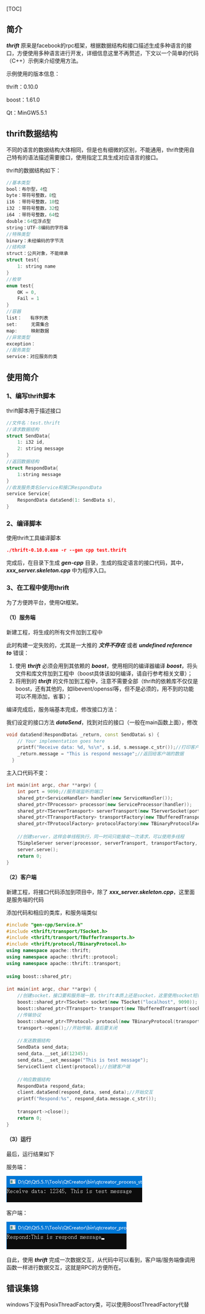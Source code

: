 [TOC]

## 简介

***thrift*** 原来是facebook的rpc框架，根据数据结构和接口描述生成多种语言的接口，方便使用多种语言进行开发，详细信息这里不再赘述，下文以一个简单的代码（C++）示例来介绍使用方法。

示例使用的版本信息：

thrift：0.10.0

boost：1.61.0

Qt：MinGW5.5.1

## thrift数据结构

不同的语言的数据结构大体相同，但是也有细微的区别，不能通用，thrift使用自己特有的语法描述需要接口，使用指定工具生成对应语言的接口。

thrift的数据结构如下：

```c++
//基本类型
bool：布尔型，4位
byte：带符号整数，8位
i16	：带符号整数，18位
i32	：带符号整数，32位
i64	：带符号整数，64位
double：64位浮点型
string：UTF-8编码的字符串
//特殊类型
binary：未经编码的字节流
//结构体
struct：公共对象，不能继承
struct test{
	1: string name
}
//枚举
enum test{
	OK = 0,
	Fail = 1
}
//容器
list：	有序列表
set:	 无需集合
map:	 映射数据
//异常类型
exception：
//服务类型
service：对应服务的类
```

## 使用简介

### 1、编写thrift脚本

thrift脚本用于描述接口

```c++
//文件名：test.thrift
//请求数据结构
struct SendData{
	1: i32 id,
	2: string message
}
//返回数据结构
struct RespondData{
	1:string message
}
//收发服务类名Service和接口RespondData
service Service{
	RespondData dataSend(1: SendData s),
}
```

### 2、编译脚本

使用thrift工具编译脚本

```cmake
./thrift-0.10.0.exe -r --gen cpp test.thrift
```

完成后，在目录下生成 ***gen-cpp*** 目录，生成的指定语言的接口代码，其中，***xxx_server.skeleton.cpp*** 中为程序入口。

### 3、在工程中使用thrift

为了方便跨平台，使用Qt框架。

#### （1）服务端

新建工程，将生成的所有文件加到工程中

此时构建一定失败的，尤其是一大推的 ***文件不存在*** 或者 ***undefined reference to*** 错误：

1. 使用 ***thrift*** 必须会用到其依赖的 ***boost***，使用相同的编译器编译 ***boost***，将头文件和库文件加到工程中（boost具体该如何编译，请自行参考相关文章）；
2. 将用到的 ***thrift*** 的文件加到工程中，注意不需要全部（thrift的依赖库不仅仅是boost，还有其他的，如libevent/openssl等，但不是必须的，用不到的功能可以不用添加，省事）；

编译完成后，服务端基本完成，修改接口方法：

我们设定的接口方法 ***dataSend***，找到对应的接口（一般在main函数上面），修改

```c++
void dataSend(RespondData& _return, const SendData& s) {
    // Your implementation goes here
    printf("Receive data: %d, %s\n", s.id, s.message.c_str());//打印客户端的传入参数
    _return.message = "This is respond message";//返回给客户端的数据
  }
```
主入口代码不变：
```c++
int main(int argc, char **argv) {
    int port = 9090;//服务端监听的端口
    shared_ptr<ServiceHandler> handler(new ServiceHandler());
    shared_ptr<TProcessor> processor(new ServiceProcessor(handler));
    shared_ptr<TServerTransport> serverTransport(new TServerSocket(port));
    shared_ptr<TTransportFactory> transportFactory(new TBufferedTransportFactory());
    shared_ptr<TProtocolFactory> protocolFactory(new TBinaryProtocolFactory());

    //创建server，这样会单线程执行，同一时间只能接收一次请求，可以使用多线程
    TSimpleServer server(processor, serverTransport, transportFactory, protocolFactory);
    server.serve();
    return 0;
}
```

#### （2）客户端

新建工程，将接口代码添加到项目中，除了 ***xxx_server.skeleton.cpp***，这里面是服务端的代码

添加代码和相应的类库，和服务端类似

```c++
#include "gen-cpp/Service.h"
#include <thrift/transport/TSocket.h>
#include <thrift/transport/TBufferTransports.h>
#include <thrift/protocol/TBinaryProtocol.h>
using namespace apache::thrift;
using namespace apache::thrift::protocol;
using namespace apache::thrift::transport;

using boost::shared_ptr;

int main(int argc, char **argv) {
    //创建socket，接口要和服务端一致，thrift本质上还是socket，这里使用socket短链接
    boost::shared_ptr<TSocket> socket(new TSocket("localhost", 9090));
    boost::shared_ptr<TTransport> transport(new TBufferedTransport(socket));
    //传输协议
    boost::shared_ptr<TProtocol> protocol(new TBinaryProtocol(transport));
    transport->open();//开始传输，最后要关闭

    //发送数据结构
    SendData send_data;
    send_data.__set_id(12345);
    send_data.__set_message("This is test message");
    ServiceClient client(protocol);//创建客户端

    //响应数据结构
    RespondData respond_data;
    client.dataSend(respond_data, send_data);//开始交互
    printf("Respond:%s", respond_data.message.c_str());

    transport->close();
    return 0;
}
```

#### （3）运行

最后，运行结果如下

服务端：

![1567499596155](1567499596155.png)

客户端：

![1567499573543](1567499573543.png)

自此，使用 ***thrift*** 完成一次数据交互，从代码中可以看到，客户端/服务端像调用函数一样进行数据交互，这就是RPC的方便所在。

## 错误集锦

windows下没有PosixThreadFactory类，可以使用BoostThreadFactory代替